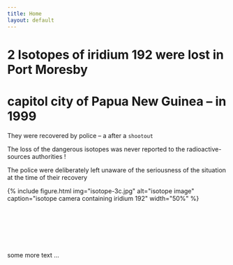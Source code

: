 ```yaml
---
title: Home
layout: default
---
```

# 2 Isotopes of iridium 192 were lost in Port Moresby
# capitol city of Papua New Guinea – in 1999

They were recovered by police – a after a `shootout`

The loss of the dangerous isotopes was never reported to the radioactive-sources authorities !

The police were deliberately left unaware of the seriousness of the situation at the time of their recovery


{% include figure.html img="isotope-3c.jpg" alt="isotope image" caption="isotope camera containing iridium 192" width="50%" %}




<br/>
<br/>
<br/>
<br/>
<br/>


some more text ...
